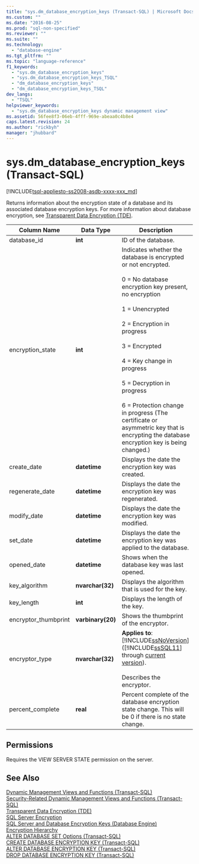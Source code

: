 ```yaml
---
title: "sys.dm_database_encryption_keys (Transact-SQL) | Microsoft Docs"
ms.custom: ""
ms.date: "2016-08-25"
ms.prod: "sql-non-specified"
ms.reviewer: ""
ms.suite: ""
ms.technology: 
  - "database-engine"
ms.tgt_pltfrm: ""
ms.topic: "language-reference"
f1_keywords: 
  - "sys.dm_database_encryption_keys"
  - "sys.dm_database_encryption_keys_TSQL"
  - "dm_database_encryption_keys"
  - "dm_database_encryption_keys_TSQL"
dev_langs: 
  - "TSQL"
helpviewer_keywords: 
  - "sys.dm_database_encryption_keys dynamic management view"
ms.assetid: 56fee8f3-06eb-4fff-969e-abeaa0c4b8e4
caps.latest.revision: 24
ms.author: "rickbyh"
manager: "jhubbard"
---
```

# sys.dm_database_encryption_keys (Transact-SQL)
[!INCLUDE[tsql-appliesto-ss2008-asdb-xxxx-xxx_md](../../../relational-databases/import-export/includes/tsql-appliesto-ss2008-asdb-xxxx-xxx-md.md)]

  Returns information about the encryption state of a database and its associated database encryption keys. For more information about database encryption, see [Transparent Data Encryption &#40;TDE&#41;](../../../relational-databases/security/encryption/transparent-data-encryption-tde.md).  
 
|Column Name|Data Type|Description|  
|-----------------|---------------|-----------------|  
|database_id|**int**|ID of the database.|  
|encryption_state|**int**|Indicates whether the database is encrypted or not encrypted.<br /><br /> 0 = No database encryption key present, no encryption<br /><br /> 1 = Unencrypted<br /><br /> 2 = Encryption in progress<br /><br /> 3 = Encrypted<br /><br /> 4 = Key change in progress<br /><br /> 5 = Decryption in progress<br /><br /> 6 = Protection change in progress (The certificate or asymmetric key that is encrypting the database encryption key is being changed.)|  
|create_date|**datetime**|Displays the date the encryption key was created.|  
|regenerate_date|**datetime**|Displays the date the encryption key was regenerated.|  
|modify_date|**datetime**|Displays the date the encryption key was modified.|  
|set_date|**datetime**|Displays the date the encryption key was applied to the database.|  
|opened_date|**datetime**|Shows when the database key was last opened.|  
|key_algorithm|**nvarchar(32)**|Displays the algorithm that is used for the key.|  
|key_length|**int**|Displays the length of the key.|  
|encryptor_thumbprint|**varbinary(20)**|Shows the thumbprint of the encryptor.|  
|encryptor_type|**nvarchar(32)**|**Applies to**: [!INCLUDE[ssNoVersion](../../../a9notintoc/includes/ssnoversion-md.md)] ([!INCLUDE[ssSQL11](../../../a9notintoc/includes/sssql11-md.md)] through [current version](http://go.microsoft.com/fwlink/p/?LinkId=299658)).<br /><br /> Describes the encryptor.|  
|percent_complete|**real**|Percent complete of the database encryption state change. This will be 0 if there is no state change.|  
  
## Permissions  
 Requires the VIEW SERVER STATE permission on the server.  
  
## See Also  
 [Dynamic Management Views and Functions &#40;Transact-SQL&#41;](../Topic/Dynamic%20Management%20Views%20and%20Functions%20\(Transact-SQL\).md)   
 [Security-Related Dynamic Management Views and Functions &#40;Transact-SQL&#41;](../../../relational-databases/reference/system-dynamic-management-views/security-related-dynamic-management-views-and-functions-transact-sql.md)   
 [Transparent Data Encryption &#40;TDE&#41;](../../../relational-databases/security/encryption/transparent-data-encryption-tde.md)   
 [SQL Server Encryption](../../../relational-databases/security/encryption/sql-server-encryption.md)   
 [SQL Server and Database Encryption Keys &#40;Database Engine&#41;](../../../relational-databases/security/encryption/sql-server-and-database-encryption-keys-database-engine.md)   
 [Encryption Hierarchy](../../../relational-databases/security/encryption/encryption-hierarchy.md)   
 [ALTER DATABASE SET Options &#40;Transact-SQL&#41;](../../../t-sql/statements/alter-database-transact-sql-set-options.md)   
 [CREATE DATABASE ENCRYPTION KEY &#40;Transact-SQL&#41;](../../../t-sql/statements/create-database-encryption-key-transact-sql.md)   
 [ALTER DATABASE ENCRYPTION KEY &#40;Transact-SQL&#41;](../../../t-sql/statements/alter-database-encryption-key-transact-sql.md)   
 [DROP DATABASE ENCRYPTION KEY &#40;Transact-SQL&#41;](../../../t-sql/statements/drop-database-encryption-key-transact-sql.md)  
  
  